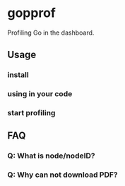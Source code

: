gopprof
======

Profiling Go in the dashboard.

## Usage

### install

### using in your code

### start profiling

## FAQ

### Q: What is node/nodeID?

### Q: Why can not download PDF?

